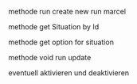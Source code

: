 methode run create new run marcel

methode get Situation by Id

methode get option for situation 

methode void run update 

eventuell aktivieren und deaktivieren
